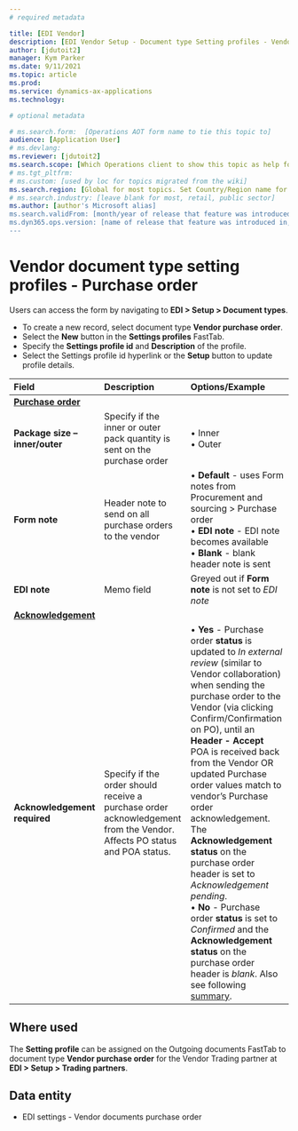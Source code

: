 ```yaml
---
# required metadata

title: [EDI Vendor]
description: [EDI Vendor Setup - Document type Setting profiles - Vendor purchase order]
author: [jdutoit2]
manager: Kym Parker
ms.date: 9/11/2021
ms.topic: article
ms.prod: 
ms.service: dynamics-ax-applications
ms.technology: 

# optional metadata

# ms.search.form:  [Operations AOT form name to tie this topic to]
audience: [Application User]
# ms.devlang: 
ms.reviewer: [jdutoit2]
ms.search.scope: [Which Operations client to show this topic as help for, to be set by content strategist, see list here: https://microsoft.sharepoint.com/teams/DynDoc/_layouts/15/WopiFrame.aspx?sourcedoc={23419e1c-eb64-42e9-aa9b-79875b428718}&action=edit&wd=target%28Core%20Dynamics%20AX%20CP%20requirements%2Eone%7C4CC185C0%2DEFAA%2D42CD%2D94B9%2D8F2A45E7F61A%2FVersions%20list%20for%20docs%20topics%7CC14BE630%2D5151%2D49D6%2D8305%2D554B5084593C%2F%29]
# ms.tgt_pltfrm: 
# ms.custom: [used by loc for topics migrated from the wiki]
ms.search.region: [Global for most topics. Set Country/Region name for localizations]
# ms.search.industry: [leave blank for most, retail, public sector]
ms.author: [author's Microsoft alias]
ms.search.validFrom: [month/year of release that feature was introduced in, in format yyyy-mm-dd]
ms.dyn365.ops.version: [name of release that feature was introduced in, see list here: https://microsoft.sharepoint.com/teams/DynDoc/_layouts/15/WopiFrame.aspx?sourcedoc={23419e1c-eb64-42e9-aa9b-79875b428718}&action=edit&wd=target%28Core%20Dynamics%20AX%20CP%20requirements%2Eone%7C4CC185C0%2DEFAA%2D42CD%2D94B9%2D8F2A45E7F61A%2FVersions%20list%20for%20docs%20topics%7CC14BE630%2D5151%2D49D6%2D8305%2D554B5084593C%2F%29]
---
```


# Vendor document type setting profiles - Purchase order

Users can access the form by navigating to **EDI > Setup > Document types**.

- To create a new record, select document type **Vendor purchase order**.
- Select the **New** button in the **Settings profiles** FastTab.
- Specify the **Settings profile id** and **Description** of the profile.
- Select the Settings profile id hyperlink or the **Setup** button to update profile details.

**Field**           |	**Description**	                          | **Options/Example**
:-------            |:-------                                   |:----------
<ins>**Purchase order**</ins> |
**Package size – inner/outer**  |	Specify if the inner or outer pack quantity is sent on the purchase order	  | •	Inner <br> •	Outer
**Form note**       |	Header note to send on all purchase orders to the vendor	| •	**Default** - uses Form notes from Procurement and sourcing > Purchase order <br> •	**EDI note** - EDI note becomes available <br> •	**Blank** - blank header note is sent
**EDI note**        |	Memo field	                              | Greyed out if **Form note** is not set to _EDI note_
<ins>**Acknowledgement**</ins>	|
**Acknowledgement required**  |	Specify if the order should receive a purchase order acknowledgement from the Vendor. Affects PO status and POA status. | • **Yes** - Purchase order **status** is updated to _In external review_ (similar to Vendor collaboration) when sending the purchase order to the Vendor (via clicking Confirm/Confirmation on PO), until an **Header - Accept** POA is received back from the Vendor OR updated Purchase order values match to vendor’s Purchase order acknowledgement. The **Acknowledgement status** on the purchase order header is set to _Acknowledgement pending_. <br> • **No** - Purchase order **status** is set to _Confirmed_ and the **Acknowledgement status** on the purchase order header is _blank_. Also see following [summary](Vendor-purchase-order-acknowledgement.md#acknowledgement-and-purchase-order-confirmation-required).

## Where used
The **Setting profile** can be assigned on the Outgoing documents FastTab to document type **Vendor purchase order** for the Vendor Trading partner at **EDI > Setup > Trading partners**.

## Data entity
- EDI settings - Vendor documents purchase order
